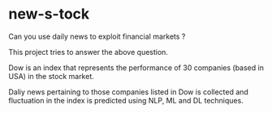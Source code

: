 # new-s-tock

Can you use daily news to exploit financial markets ?

This project tries to answer the above question.

Dow is an index that represents the performance of 30 companies (based in USA) in the stock market.

Daliy news pertaining to those companies listed in Dow is collected and fluctuation in the index is predicted using NLP, ML and DL techniques.
